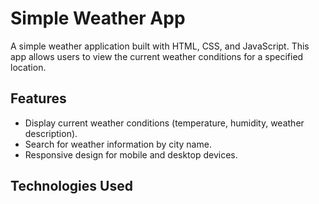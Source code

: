 # Simple Weather App
A simple weather application built with HTML, CSS, and JavaScript. This app allows users to view the current weather conditions for a specified location.

## Features
- Display current weather conditions (temperature, humidity, weather description).
- Search for weather information by city name.
- Responsive design for mobile and desktop devices.
## Technologies Used

